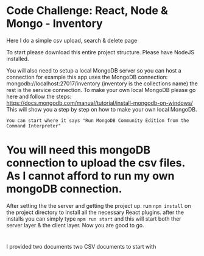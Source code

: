 # Code Challenge: React, Node & Mongo - Inventory
Here I do a simple csv upload, search &amp; delete page

To start please download this entire project structure. Please have NodeJS installed.

You will also need to setup a local MongoDB server so you can host a connection for example this app uses the MongoDB connection:
mongodb://localhost:27017/inventory (inventory is the collections name) the rest is the service connection.
To make your own local MongoDB please go here and follow the steps: https://docs.mongodb.com/manual/tutorial/install-mongodb-on-windows/
This will show you a step by step on how to make your own local MongoDB. 

`You can start where it says "Run MongoDB Community Edition from the Command Interpreter"`

# You will need this mongoDB connection to upload the csv files. As I cannot afford to run my own mongoDB connection.

After setting the the server and getting the project up. 
run `npm install` on the project directory to install all the necessary React plugins.
after the installs you can simply type `npm run start` and this will start both ther server layer & the client layer. Now you are good to go. 

#
I provided two documents two CSV documents to start with

